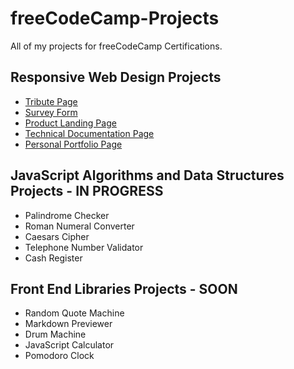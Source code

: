 # freeCodeCamp-Projects
All of my projects for freeCodeCamp Certifications.

## Responsive Web Design Projects
- [Tribute Page](https://github.com/ann-dev/freeCodeCamp-Projects/tree/master/fcc-tribute-page)
- [Survey Form](https://github.com/ann-dev/freeCodeCamp-Projects/tree/master/fcc-survey-form)
- [Product Landing Page](https://github.com/ann-dev/freeCodeCamp-Projects/tree/master/fcc-product-landing-page)
- [Technical Documentation Page](https://github.com/ann-dev/freeCodeCamp-Projects/tree/master/fcc-technical-doc-page)
- [Personal Portfolio Page](https://github.com/ann-dev/freeCodeCamp-Projects/tree/master/fcc-portfolio)

## JavaScript Algorithms and Data Structures Projects - IN PROGRESS
- Palindrome Checker
- Roman Numeral Converter
- Caesars Cipher
- Telephone Number Validator
- Cash Register

## Front End Libraries Projects - SOON
- Random Quote Machine 
- Markdown Previewer 
- Drum Machine 
- JavaScript Calculator 
- Pomodoro Clock 